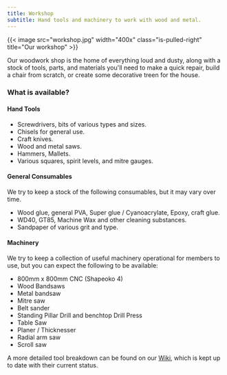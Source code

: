 ```yaml
---
title: Workshop
subtitle: Hand tools and machinery to work with wood and metal.
---
```


{{< image src="workshop.jpg" width="400x" class="is-pulled-right" title="Our workshop" >}}

Our woodwork shop is the home of everything loud and dusty, along with a stock of tools, parts, and materials you'll need to make a quick repair, build a chair from scratch, or create some decorative treen for the house. 

### What is available?

#### Hand Tools
* Screwdrivers, bits of various types and sizes.
* Chisels for general use.
* Craft knives.
* Wood and metal saws.
* Hammers, Mallets.
* Various squares, spirit levels, and mitre gauges.

#### General Consumables

We try to keep a stock of the following consumables, but it may vary over time.

* Wood glue, general PVA, Super glue / Cyanoacrylate, Epoxy, craft glue.
* WD40, GT85, Machine Wax and other cleaning substances.
* Sandpaper of various grit and type.

#### Machinery

We try to keep a collection of useful machinery operational for members to use, but you can expect the following to be available:

* 800mm x 800mm CNC (Shapeoko 4)
* Wood Bandsaws
* Metal bandsaw
* Mitre saw
* Belt sander
* Standing Pillar Drill and benchtop Drill Press
* Table Saw
* Planer / Thicknesser
* Radial arm saw
* Scroll saw

A more detailed tool breakdown can be found on our [Wiki](https://wiki.leighhack.org/facilities/workshop/tool_list/), which is kept up to date with their current status.